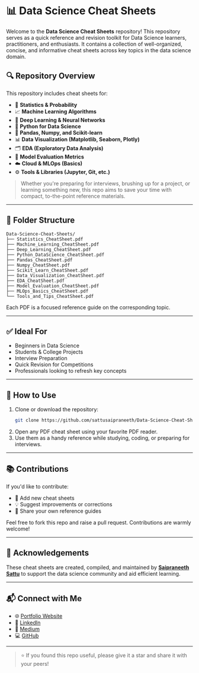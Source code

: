 
# 📊 Data Science Cheat Sheets

Welcome to the **Data Science Cheat Sheets** repository! This repository serves as a quick reference and revision toolkit for Data Science learners, practitioners, and enthusiasts. It contains a collection of well-organized, concise, and informative cheat sheets across key topics in the data science domain.

## 🔍 Repository Overview

This repository includes cheat sheets for:

- 🧮 **Statistics & Probability**
- 📈 **Machine Learning Algorithms**
- 🧠 **Deep Learning & Neural Networks**
- 🐍 **Python for Data Science**
- 🧰 **Pandas, Numpy, and Scikit-learn**
- 📊 **Data Visualization (Matplotlib, Seaborn, Plotly)**
- 🗂️ **EDA (Exploratory Data Analysis)**
- 🧪 **Model Evaluation Metrics**
- ☁️ **Cloud & MLOps (Basics)**
- ⚙️ **Tools & Libraries (Jupyter, Git, etc.)**

> Whether you're preparing for interviews, brushing up for a project, or learning something new, this repo aims to save your time with compact, to-the-point reference materials.

---

## 📁 Folder Structure

```
Data-Science-Cheat-Sheets/
├── Statistics_CheatSheet.pdf
├── Machine_Learning_CheatSheet.pdf
├── Deep_Learning_CheatSheet.pdf
├── Python_DataScience_CheatSheet.pdf
├── Pandas_CheatSheet.pdf
├── Numpy_CheatSheet.pdf
├── Scikit_Learn_CheatSheet.pdf
├── Data_Visualization_CheatSheet.pdf
├── EDA_CheatSheet.pdf
├── Model_Evaluation_CheatSheet.pdf
├── MLOps_Basics_CheatSheet.pdf
└── Tools_and_Tips_CheatSheet.pdf
```

Each PDF is a focused reference guide on the corresponding topic.

---

## ✅ Ideal For

- Beginners in Data Science
- Students & College Projects
- Interview Preparation
- Quick Revision for Competitions
- Professionals looking to refresh key concepts

---

## 📌 How to Use

1. Clone or download the repository:
   ```bash
   git clone https://github.com/sattusaipraneeth/Data-Science-Cheat-Sheets.git
   ```
2. Open any PDF cheat sheet using your favorite PDF reader.
3. Use them as a handy reference while studying, coding, or preparing for interviews.

---

## 📚 Contributions

If you'd like to contribute:
- 📝 Add new cheat sheets
- 💡 Suggest improvements or corrections
- 📎 Share your own reference guides

Feel free to fork this repo and raise a pull request. Contributions are warmly welcome!

---

## 🙌 Acknowledgements

These cheat sheets are created, compiled, and maintained by **[Saipraneeth Sattu](https://sattusaipraneeth.github.io/Portfolio-)** to support the data science community and aid efficient learning.

---

## 📬 Connect with Me

- 🌐 [Portfolio Website](https://sattusaipraneeth.github.io/Portfolio-)
- 💼 [LinkedIn](https://www.linkedin.com/in/sattusaipraneeth/)
- 🧠 [Medium](https://medium.com/@sattusaipraneeth)
- 💻 [GitHub](https://github.com/sattusaipraneeth)

---

> ⭐ If you found this repo useful, please give it a star and share it with your peers!
